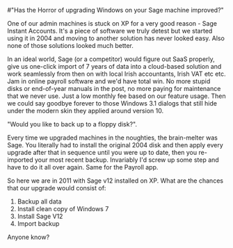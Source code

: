 #"Has the Horror of upgrading Windows on your Sage machine improved?"


 One of our admin machines is stuck on XP for a very good reason - Sage Instant Accounts. It&#39;s a piece of software we truly detest but we started using it in 2004 and moving to another solution has never looked easy. Also none of those solutions looked much better.<p /><div>In an ideal world, Sage (or a competitor) would figure out SaaS properly, give us one-click import of 7 years of data into a cloud-based solution and work seamlessly from then on with local Irish accountants, Irish VAT etc etc. Jam in online payroll software and we&#39;d have total win. No more stupid disks or end-of-year manuals in the post, no more paying for maintenance that we never use. Just a low monthly fee based on our feature usage. Then we could say goodbye forever to those Windows 3.1 dialogs that still hide under the modern skin they applied around version 10.</div> <p /><div>&quot;Would you like to back up to a floppy disk?&quot;. <p /><div>Every time we upgraded machines in the noughties, the brain-melter was Sage. You literally had to install the original 2004 disk and then apply every upgrade after that in sequence until you were up to date, then you re-imported your most recent backup. Invariably I&#39;d screw up some step and have to do it all over again. Same for the Payroll app.</div> <p /><div>So here we are in 2011 with Sage v12 installed on XP. What are the chances that our upgrade would consist of:</div><div><ol><li>Backup all data</li><li>Install clean copy of Windows 7</li><li>Install Sage V12</li> <li>Import backup</li></ol><div>Anyone know?</div><p /><p /></div></div>
 